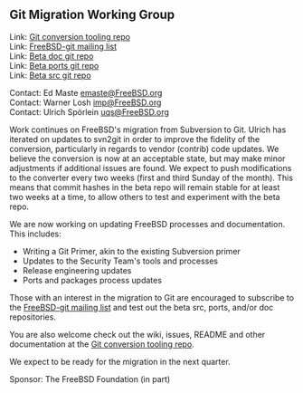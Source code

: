 ## Git Migration Working Group ##

Link: [Git conversion tooling repo](https://github.com/freebsd/git_conv)  
Link: [FreeBSD-git mailing list](https://lists.freebsd.org/mailman/listinfo/freebsd-git)  
Link: [Beta doc git repo](https://cgit-beta.FreeBSD.org/doc)  
Link: [Beta ports git repo](https://cgit-beta.FreeBSD.org/ports)  
Link: [Beta src git repo](https://cgit-beta.FreeBSD.org/src)  

Contact: Ed Maste <emaste@FreeBSD.org>  
Contact: Warner Losh <imp@FreeBSD.org>  
Contact: Ulrich Spörlein <uqs@FreeBSD.org>  

Work continues on FreeBSD's migration from Subversion to Git.  Ulrich has
iterated on updates to svn2git in order to improve the fidelity of the
conversion, particularly in regards to vendor (contrib) code updates.
We believe the conversion is now at an acceptable state, but may make minor
adjustments if additional issues are found.  We expect to push modifications
to the converter every two weeks (first and third Sunday of the month).  This
means that commit hashes in the beta repo will remain stable for at least two
weeks at a time, to allow others to test and experiment with the beta repo.

We are now working on updating FreeBSD processes and documentation.
This includes:
 - Writing a Git Primer, akin to the existing Subversion primer
 - Updates to the Security Team's tools and processes
 - Release engineering updates
 - Ports and packages process updates

Those with an interest in the migration to Git are encouraged to subscribe
to the
[FreeBSD-git mailing list](https://lists.freebsd.org/mailman/listinfo/freebsd-git)
and test out the beta src, ports, and/or doc repositories.

You are also welcome check out the wiki, issues, README and other documentation at the
[Git conversion tooling repo](https://github.com/freebsd/git_conv).

We expect to be ready for the migration in the next quarter.

Sponsor: The FreeBSD Foundation (in part)
